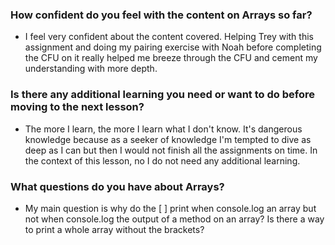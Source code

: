 ### How confident do you feel with the content on Arrays so far?
   - I feel very confident about the content covered. Helping Trey with this assignment and doing my pairing exercise with Noah before completing the CFU on it really helped me breeze through the CFU and cement my understanding with more depth.

### Is there any additional learning you need or want to do before moving to the next lesson?
   - The more I learn, the more I learn what I don't know. It's dangerous knowledge because as a seeker of knowledge I'm tempted to dive as deep as I can but then I would not finish all the assignments on time. In the context of this lesson, no I do not need any additional learning.

### What questions do you have about Arrays?
   - My main question is why do the [ ] print when console.log an array but not when console.log the output of a method on an array? Is there a way to print a whole array without the brackets?
